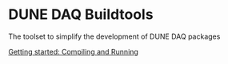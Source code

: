 
# DUNE DAQ Buildtools 

The toolset to simplify the development of DUNE DAQ packages

[Getting started: Compiling and Running](Compiling-and-running.md)
